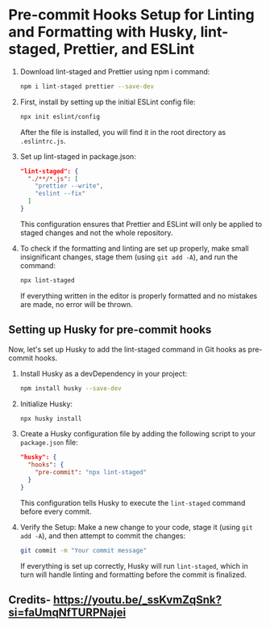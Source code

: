 # Pre-commit Hooks Setup for Linting and Formatting with Husky, lint-staged, Prettier, and ESLint

1. Download lint-staged and Prettier using npm i command:

   ```bash
   npm i lint-staged prettier --save-dev
   ```

2. First, install by setting up the initial ESLint config file:

   ```bash
   npx init eslint/config
   ```

   After the file is installed, you will find it in the root directory as `.eslintrc.js`.

3. Set up lint-staged in package.json:

   ```json
   "lint-staged": {
     "./**/*.js": [
       "prettier --write",
       "eslint --fix"
     ]
   }
   ```

   This configuration ensures that Prettier and ESLint will only be applied to staged changes and not the whole repository.

4. To check if the formatting and linting are set up properly, make small insignificant changes, stage them (using `git add -A`), and run the command:

   ```bash
   npx lint-staged
   ```

   If everything written in the editor is properly formatted and no mistakes are made, no error will be thrown.

## Setting up Husky for pre-commit hooks

Now, let's set up Husky to add the lint-staged command in Git hooks as pre-commit hooks.

1. Install Husky as a devDependency in your project:

   ```bash
   npm install husky --save-dev
   ```

2. Initialize Husky:

   ```bash
   npx husky install
   ```

3. Create a Husky configuration file by adding the following script to your `package.json` file:

   ```json
   "husky": {
     "hooks": {
       "pre-commit": "npx lint-staged"
     }
   }
   ```

   This configuration tells Husky to execute the `lint-staged` command before every commit.

4. Verify the Setup: Make a new change to your code, stage it (using `git add -A`), and then attempt to commit the changes:

   ```bash
   git commit -m "Your commit message"
   ```

   If everything is set up correctly, Husky will run `lint-staged`, which in turn will handle linting and formatting before the commit is finalized.

## Credits- https://youtu.be/_ssKvmZqSnk?si=faUmqNfTURPNajei
